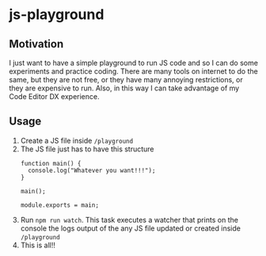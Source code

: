 # js-playground

## Motivation

I just want to have a simple playground to run JS code and so I can do some experiments and practice coding. There are many tools on internet to do the same, but they are not free, or they have many annoying restrictions, or they are expensive to run. Also, in this way I can take advantage of my Code Editor DX experience.

## Usage

1. Create a JS file inside `/playground`
1. The JS file just has to have this structure
    ```
    function main() {
      console.log("Whatever you want!!!");
    }

    main();

    module.exports = main;
    ```
1. Run `npm run watch`. This task executes a watcher that prints on the console the logs output of the any JS file updated or created inside `/playground`
1. This is all!!